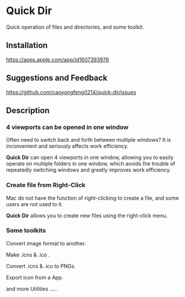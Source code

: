 # Quick Dir
Quick operation of files and directories, and some toolkit.

## Installation
https://apps.apple.com/app/id1607393976

## Suggestions and Feedback
https://github.com/caoyongfeng0214/quick-dir/issues

## Description

### 4 viewports can be opened in one window
Often need to switch back and forth between multiple windows? It is inconvenient and seriously affects work efficiency.

**Quick Dir** can open 4 viewports in one window, allowing you to easily operate on multiple folders in one window, which avoids the trouble of repeatedly switching windows and greatly improves work efficiency.

### Create file from Right-Click
Mac do not have the function of right-clicking to create a file, and some users are not used to it.

**Quick Dir** allows you to create new files using the right-click menu.

### Some toolkits
Convert image format to another.

Make .icns & .ico .

Convert .icns & .ico to PNGs.

Export icon from a App.

and more Utilities .....


